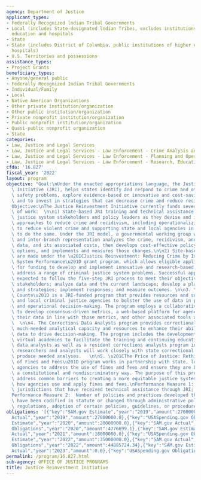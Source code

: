 ```yaml
---
agency: Department of Justice
applicant_types:
- Federally Recognized lndian Tribal Governments
- Local (includes State-designated lndian Tribes, excludes institutions of higher
  education and hospitals
- State
- State (includes District of Columbia, public institutions of higher education and
  hospitals)
- U.S. Territories and possessions
assistance_types:
- Project Grants
beneficiary_types:
- Anyone/general public
- Federally Recognized Indian Tribal Governments
- Individual/Family
- Local
- Native American Organizations
- Other private institution/organization
- Other public institution/organization
- Private nonprofit institution/organization
- Public nonprofit institution/organization
- Quasi-public nonprofit organization
- State
categories:
- Law, Justice and Legal Services
- Law, Justice and Legal Services - Law Enforcement - Crime Analysis and Data
- Law, Justice and Legal Services - Law Enforcement - Planning and Operations
- Law, Justice and Legal Services - Law Enforcement - Research, Education, Training
cfda: '16.827'
fiscal_year: '2022'
layout: program
objective: "Goal:\nUnder the enacted appropriations language, the Justice Reinvestment\
  \ Initiative (JRI), helps states identify and respond to crime and other public\
  \ safety problems, explore evidence-based or innovative and cost-saving strategies,\
  \ and to invest in strategies that can decrease crime and reduce recidivism.\n\n\
  Objective:\nThe Justice Reinvestment Initiative currently funds several streams\
  \ of work:  \n\n1) State-based JRI training and technical assistance supports states\u2019\
  \ justice system stakeholders and policy leaders as they devise and implement data-driven\
  \ approaches to reduce crime and recidivism, including operationalizing data results\
  \ to reduce violent crime and supporting state and local agencies in their efforts\
  \ to do the same. Under the JRI model, a governmental working group with bipartisan\
  \ and inter-branch representation analyzes the crime, recidivism, and corrections\
  \ data, and its associated costs, then develops cost-effective policy and practice\
  \ options, and implements and measures those changes.\n\n2) Site-based grant awards\
  \ are made under the \u201CJustice Reinvestment: Reducing Crime by Improving Justice\
  \ System Performance\u201D grant program, which allows eligible applicants to apply\
  \ for funding to develop and implement innovative and research-based responses that\
  \ address a range of criminal justice system problems. Successful applicants are\
  \ expected to follow the five-step JRI process to meet their objectives: engage\
  \ stakeholders; analyze data and the current landscape; develop a plan, procedures,\
  \ and strategies; implement responses; and measure outcomes. \n\n3. \u201CJustice\
  \ Counts\u201D is a JRI-funded program that provides resources and support to state\
  \ and local criminal justice agencies to bolster the use of data in policymaking\
  \ and operational decision-making. The program employs a collaborative approach\
  \ to develop consensus-driven metrics, a web-based platform for agencies to share\
  \ their data in line with those metrics, and other associated tools and resources.\
  \  \n\n4. The Corrections Data Analysts program provides correctional agencies with\
  \ much-needed analytical capacity and resources to enhance their ability to use\
  \ data to drive decision-making. The program includes the development of national,\
  \ virtual academies to facilitate the training and continuing educations of correctional\
  \ data analysts as well as a resident corrections analysts program in which funded\
  \ researchers and analysts will work closely with state correctional leaders to\
  \ produce needed analyses.   \n\n5. \u201CThe Price of Justice: Rethinking the Consequences\
  \ of Fines and Fees\u201D program works in partnership with state, local, and tribal\
  \ agencies to address the use of fines and fees and ensure they are being used in\
  \ a constitutional and nondiscriminatory way. The purpose of this program is to\
  \ address common barriers to creating a more equitable justice system by addressing\
  \ how agencies use and apply fines and fees.\nPerformance Measure 1:  Number of\
  \ jurisdictions that have received technical assistance through JRI; and,  \n\n\
  Performance Measure 2:  Number of policies and practices developed through JRI that\
  \ have been codified in statute or changed through administrative policy (e.g.,\
  \ regulations, adoption of certain policies, guidelines, or procedures)."
obligations: '[{"key":"SAM.gov Estimate","year":"2019","amount":27000000.0},{"key":"SAM.gov
  Actual","year":"2019","amount":27000000.0},{"key":"USASpending.gov Obligations","year":"2019","amount":51496516.13},{"key":"SAM.gov
  Estimate","year":"2020","amount":28000000.0},{"key":"SAM.gov Actual","year":"2020","amount":23790630.0},{"key":"USASpending.gov
  Obligations","year":"2020","amount":4776699.1},{"key":"SAM.gov Estimate","year":"2021","amount":32999999.0},{"key":"SAM.gov
  Actual","year":"2021","amount":18000000.0},{"key":"USASpending.gov Obligations","year":"2021","amount":17824136.91},{"key":"SAM.gov
  Estimate","year":"2022","amount":35000000.0},{"key":"SAM.gov Actual","year":"2022","amount":56506997.0},{"key":"USASpending.gov
  Obligations","year":"2022","amount":44885724.34},{"key":"SAM.gov Estimate","year":"2023","amount":35000000.0},{"key":"SAM.gov
  Actual","year":"2023","amount":0.0},{"key":"USASpending.gov Obligations","year":"2023","amount":500000.0}]'
permalink: /program/16.827.html
sub-agency: OFFICE OF JUSTICE PROGRAMS
title: Justice Reinvestment Initiative
---
```

